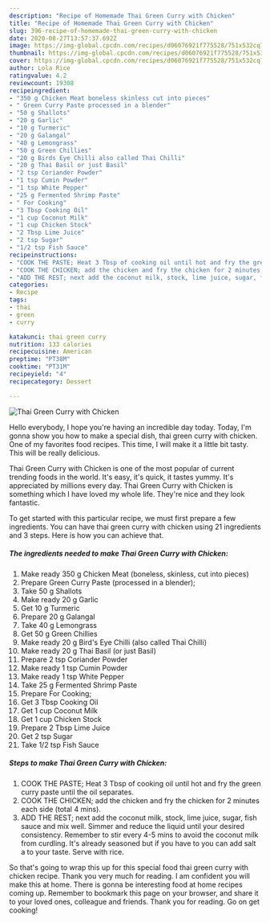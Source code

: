 ```yaml
---
description: "Recipe of Homemade Thai Green Curry with Chicken"
title: "Recipe of Homemade Thai Green Curry with Chicken"
slug: 396-recipe-of-homemade-thai-green-curry-with-chicken
date: 2020-08-27T13:57:37.692Z
image: https://img-global.cpcdn.com/recipes/d06076921f775528/751x532cq70/thai-green-curry-with-chicken-recipe-main-photo.jpg
thumbnail: https://img-global.cpcdn.com/recipes/d06076921f775528/751x532cq70/thai-green-curry-with-chicken-recipe-main-photo.jpg
cover: https://img-global.cpcdn.com/recipes/d06076921f775528/751x532cq70/thai-green-curry-with-chicken-recipe-main-photo.jpg
author: Lola Rice
ratingvalue: 4.2
reviewcount: 19308
recipeingredient:
- "350 g Chicken Meat boneless skinless cut into pieces"
- " Green Curry Paste processed in a blender"
- "50 g Shallots"
- "20 g Garlic"
- "10 g Turmeric"
- "20 g Galangal"
- "40 g Lemongrass"
- "50 g Green Chillies"
- "20 g Birds Eye Chilli also called Thai Chilli"
- "20 g Thai Basil or just Basil"
- "2 tsp Coriander Powder"
- "1 tsp Cumin Powder"
- "1 tsp White Pepper"
- "25 g Fermented Shrimp Paste"
- " For Cooking"
- "3 Tbsp Cooking Oil"
- "1 cup Coconut Milk"
- "1 cup Chicken Stock"
- "2 Tbsp Lime Juice"
- "2 tsp Sugar"
- "1/2 tsp Fish Sauce"
recipeinstructions:
- "COOK THE PASTE; Heat 3 Tbsp of cooking oil until hot and fry the green curry paste until the oil separates."
- "COOK THE CHICKEN; add the chicken and fry the chicken for 2 minutes each side (total 4 mins)."
- "ADD THE REST; next add the coconut milk, stock, lime juice, sugar, fish sauce and mix well. Simmer and reduce the liquid until your desired consistency. Remember to stir every 4-5 mins to avoid the coconut milk from curdling. It&#39;s already seasoned but if you have to you can add salt a to your taste. Serve with rice."
categories:
- Recipe
tags:
- thai
- green
- curry

katakunci: thai green curry 
nutrition: 133 calories
recipecuisine: American
preptime: "PT38M"
cooktime: "PT31M"
recipeyield: "4"
recipecategory: Dessert

---
```



![Thai Green Curry with Chicken](https://img-global.cpcdn.com/recipes/d06076921f775528/751x532cq70/thai-green-curry-with-chicken-recipe-main-photo.jpg)

Hello everybody, I hope you're having an incredible day today. Today, I'm gonna show you how to make a special dish, thai green curry with chicken. One of my favorites food recipes. This time, I will make it a little bit tasty. This will be really delicious.



Thai Green Curry with Chicken is one of the most popular of current trending foods in the world. It's easy, it's quick, it tastes yummy. It's appreciated by millions every day. Thai Green Curry with Chicken is something which I have loved my whole life. They're nice and they look fantastic.


To get started with this particular recipe, we must first prepare a few ingredients. You can have thai green curry with chicken using 21 ingredients and 3 steps. Here is how you can achieve that.

<!--inarticleads1-->

##### The ingredients needed to make Thai Green Curry with Chicken:

1. Make ready 350 g Chicken Meat (boneless, skinless, cut into pieces)
1. Prepare  Green Curry Paste (processed in a blender);
1. Take 50 g Shallots
1. Make ready 20 g Garlic
1. Get 10 g Turmeric
1. Prepare 20 g Galangal
1. Take 40 g Lemongrass
1. Get 50 g Green Chillies
1. Make ready 20 g Bird&#39;s Eye Chilli (also called Thai Chilli)
1. Make ready 20 g Thai Basil (or just Basil)
1. Prepare 2 tsp Coriander Powder
1. Make ready 1 tsp Cumin Powder
1. Make ready 1 tsp White Pepper
1. Take 25 g Fermented Shrimp Paste
1. Prepare  For Cooking;
1. Get 3 Tbsp Cooking Oil
1. Get 1 cup Coconut Milk
1. Get 1 cup Chicken Stock
1. Prepare 2 Tbsp Lime Juice
1. Get 2 tsp Sugar
1. Take 1/2 tsp Fish Sauce




<!--inarticleads2-->

##### Steps to make Thai Green Curry with Chicken:

1. COOK THE PASTE; Heat 3 Tbsp of cooking oil until hot and fry the green curry paste until the oil separates.
1. COOK THE CHICKEN; add the chicken and fry the chicken for 2 minutes each side (total 4 mins).
1. ADD THE REST; next add the coconut milk, stock, lime juice, sugar, fish sauce and mix well. Simmer and reduce the liquid until your desired consistency. Remember to stir every 4-5 mins to avoid the coconut milk from curdling. It&#39;s already seasoned but if you have to you can add salt a to your taste. Serve with rice.




So that's going to wrap this up for this special food thai green curry with chicken recipe. Thank you very much for reading. I am confident you will make this at home. There is gonna be interesting food at home recipes coming up. Remember to bookmark this page on your browser, and share it to your loved ones, colleague and friends. Thank you for reading. Go on get cooking!
